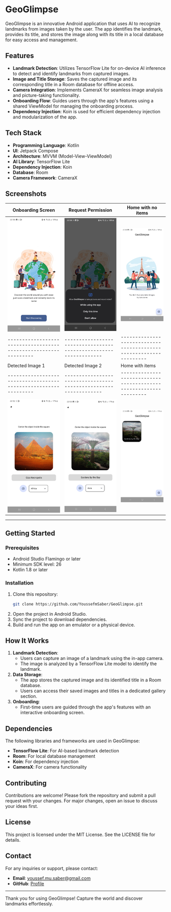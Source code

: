 # GeoGlimpse

GeoGlimpse is an innovative Android application that uses AI to recognize landmarks from images taken by the user. The app identifies the landmark, provides its title, and stores the image along with its title in a local database for easy access and management.

## Features

- **Landmark Detection**: Utilizes TensorFlow Lite for on-device AI inference to detect and identify landmarks from captured images.
- **Image and Title Storage**: Saves the captured image and its corresponding title in a Room database for offline access.
- **Camera Integration**: Implements CameraX for seamless image analysis and picture-taking functionality.
- **Onboarding Flow**: Guides users through the app's features using a shared ViewModel for managing the onboarding process.
- **Dependency Injection**: Koin is used for efficient dependency injection and modularization of the app.

## Tech Stack

- **Programming Language**: Kotlin
- **UI**: Jetpack Compose
- **Architecture**: MVVM (Model-View-ViewModel)
- **AI Library**: TensorFlow Lite
- **Dependency Injection**: Koin
- **Database**: Room
- **Camera Framework**: CameraX

## Screenshots

| Onboarding Screen                                                   | Request Permission                                                    | Home with no items                                                |
|---------------------------------------------------------------------|-----------------------------------------------------------------------|-------------------------------------------------------------------|
| <img src="src/onboarding.jpg" alt="Screenshot 1" width="200">       | <img src="src/request-permission.jpg" alt="Screenshot 2" width="200"> | <img src="src/no-item-home.jpg" alt="Screenshot 3" width="200">   |
| ---------------------------------------------------------------     | ----------------------------------------------------------------      | ----------------------------------------------------------------- |
| Detected Image 1                                                    | Detected Image 2                                                      | Home with items                                                   |
| ---------------------------------------------------------------     | ----------------------------------------------------------------      | ----------------------------------------------------------------- |
| <img src="src/detected-image-1.jpg" alt="Screenshot 4" width="200"> | <img src="src/detected-image-2.jpg" alt="Screenshot 5" width="200">   | <img src="src/home-with-item.jpg" alt="Screenshot 6" width="200"> |

---

## Getting Started

### Prerequisites

- Android Studio Flamingo or later
- Minimum SDK level: 26
- Kotlin 1.8 or later

### Installation

1. Clone this repository:
   ```bash
   git clone https://github.com/YoussefmSaber/GeoGlimpse.git
   ```
2. Open the project in Android Studio.
3. Sync the project to download dependencies.
4. Build and run the app on an emulator or a physical device.

## How It Works

1. **Landmark Detection**:
   - Users can capture an image of a landmark using the in-app camera.
   - The image is analyzed by a TensorFlow Lite model to identify the landmark.
2. **Data Storage**:
   - The app stores the captured image and its identified title in a Room database.
   - Users can access their saved images and titles in a dedicated gallery section.
3. **Onboarding**:
   - First-time users are guided through the app's features with an interactive onboarding screen.

## Dependencies

The following libraries and frameworks are used in GeoGlimpse:

- **TensorFlow Lite**: For AI-based landmark detection
- **Room**: For local database management
- **Koin**: For dependency injection
- **CameraX**: For camera functionality

## Contributing

Contributions are welcome! Please fork the repository and submit a pull request with your changes. For major changes, open an issue to discuss your ideas first.

## License

This project is licensed under the MIT License. See the LICENSE file for details.

## Contact

For any inquiries or support, please contact:
- **Email**: youssef.mu.saber@gmail.com
- **GitHub**: [Profile](https://github.com/YoussefmSaber)

---

Thank you for using GeoGlimpse! Capture the world and discover landmarks effortlessly.

